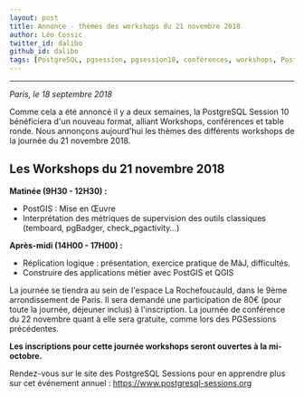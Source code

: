 ```yaml
---
layout: post
title: Annonce - thèmes des workshops du 21 novembre 2018
author: Léo Cossic
twitter_id: dalibo
github_id: dalibo
tags: [PostgreSQL, pgsession, pgsession10, conférences, workshops, PostGIS, réplication, QGIS, supervision]
---
```


---

*Paris, le 18 septembre 2018*

Comme cela a été annoncé il y a deux semaines, la PostgreSQL Session 10 bénéficiera d'un nouveau format, alliant Workshops, conférences et table ronde. Nous annonçons aujourd'hui les thèmes des différents workshops de la journée du 21 novembre 2018.

<!--MORE-->

## Les Workshops du 21 novembre 2018

**Matinée (9H30 - 12H30) :**
   * PostGIS : Mise en Œuvre
   * Interprétation des métriques de supervision des outils classiques (temboard, pgBadger, check_pgactivity…)

**Après-midi (14H00 - 17H00) :**
   * Réplication logique : présentation, exercice pratique de MàJ, difficultés.
   * Construire des applications métier avec PostGIS et QGIS
   
La journée se tiendra au sein de l'espace La Rochefoucauld, dans le 9ème arrondissement de Paris. Il sera demandé une participation de 80€ (pour toute la journée, déjeuner inclus) à l'inscription. La journée de conférence du 22 novembre quant à elle sera gratuite, comme lors des PGSessions précédentes.

**Les inscriptions pour cette journée workshops seront ouvertes à la mi-octobre.**

Rendez-vous sur le site des PostgreSQL Sessions pour en apprendre plus sur cet événement annuel : https://www.postgresql-sessions.org
